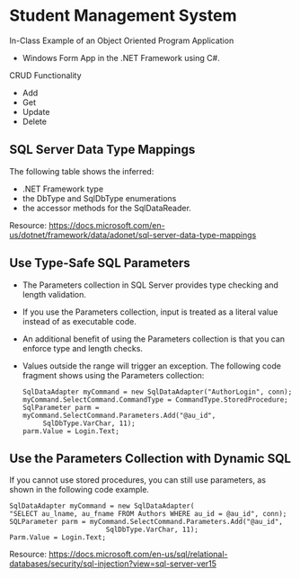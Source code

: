 # Student Management System
In-Class Example of an Object Oriented Program Application 
- Windows Form App in the .NET Framework using C#.

CRUD Functionality
  - Add
  - Get
  - Update
  - Delete

## SQL Server Data Type Mappings 
The following table shows the inferred:
- .NET Framework type
- the DbType and SqlDbType enumerations
- the accessor methods for the SqlDataReader.

Resource: https://docs.microsoft.com/en-us/dotnet/framework/data/adonet/sql-server-data-type-mappings

## Use Type-Safe SQL Parameters
- The Parameters collection in SQL Server provides type checking and length validation.
- If you use the Parameters collection, input is treated as a literal value instead of as executable code.
- An additional benefit of using the Parameters collection is that you can enforce type and length checks.
- Values outside the range will trigger an exception. The following code fragment shows using the Parameters collection: 

      SqlDataAdapter myCommand = new SqlDataAdapter("AuthorLogin", conn);  
      myCommand.SelectCommand.CommandType = CommandType.StoredProcedure;  
      SqlParameter parm = myCommand.SelectCommand.Parameters.Add("@au_id",  
           SqlDbType.VarChar, 11);  
      parm.Value = Login.Text;
      
## Use the Parameters Collection with Dynamic SQL
If you cannot use stored procedures, you can still use parameters, as shown in the following code example.

    SqlDataAdapter myCommand = new SqlDataAdapter(  
    "SELECT au_lname, au_fname FROM Authors WHERE au_id = @au_id", conn);  
    SQLParameter parm = myCommand.SelectCommand.Parameters.Add("@au_id",   
                            SqlDbType.VarChar, 11);  
    Parm.Value = Login.Text;
    
Resource: https://docs.microsoft.com/en-us/sql/relational-databases/security/sql-injection?view=sql-server-ver15
